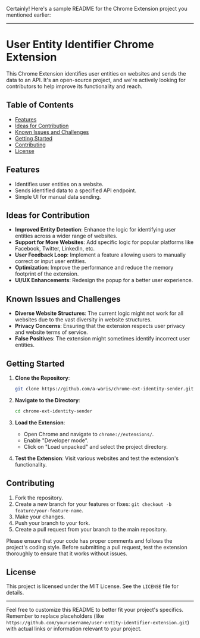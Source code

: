 Certainly! Here's a sample README for the Chrome Extension project you mentioned earlier:

---

# User Entity Identifier Chrome Extension

This Chrome Extension identifies user entities on websites and sends the data to an API. It's an open-source project, and we're actively looking for contributors to help improve its functionality and reach.

## Table of Contents

- [Features](#features)
- [Ideas for Contribution](#ideas-for-contribution)
- [Known Issues and Challenges](#known-issues-and-challenges)
- [Getting Started](#getting-started)
- [Contributing](#contributing)
- [License](#license)

## Features

- Identifies user entities on a website.
- Sends identified data to a specified API endpoint.
- Simple UI for manual data sending.

## Ideas for Contribution

- **Improved Entity Detection**: Enhance the logic for identifying user entities across a wider range of websites.
- **Support for More Websites**: Add specific logic for popular platforms like Facebook, Twitter, LinkedIn, etc.
- **User Feedback Loop**: Implement a feature allowing users to manually correct or input user entities.
- **Optimization**: Improve the performance and reduce the memory footprint of the extension.
- **UI/UX Enhancements**: Redesign the popup for a better user experience.

## Known Issues and Challenges

- **Diverse Website Structures**: The current logic might not work for all websites due to the vast diversity in website structures.
- **Privacy Concerns**: Ensuring that the extension respects user privacy and website terms of service.
- **False Positives**: The extension might sometimes identify incorrect user entities.

## Getting Started

1. **Clone the Repository**:
   ```bash
   git clone https://github.com/a-waris/chrome-ext-identity-sender.git
   ```

2. **Navigate to the Directory**:
   ```bash
   cd chrome-ext-identity-sender
   ```

3. **Load the Extension**:
   - Open Chrome and navigate to `chrome://extensions/`.
   - Enable "Developer mode".
   - Click on "Load unpacked" and select the project directory.

4. **Test the Extension**: Visit various websites and test the extension's functionality.

## Contributing

1. Fork the repository.
2. Create a new branch for your features or fixes: `git checkout -b feature/your-feature-name`.
3. Make your changes.
4. Push your branch to your fork.
5. Create a pull request from your branch to the main repository.

Please ensure that your code has proper comments and follows the project's coding style. Before submitting a pull request, test the extension thoroughly to ensure that it works without issues.

## License

This project is licensed under the MIT License. See the `LICENSE` file for details.

---

Feel free to customize this README to better fit your project's specifics. Remember to replace placeholders (like `https://github.com/yourusername/user-entity-identifier-extension.git`) with actual links or information relevant to your project.
